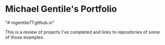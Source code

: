 # Michael Gentile's Portfolio
"# mgentile77.github.io" 

This is a review of projects I've completed and links to repositories of some of those examples.